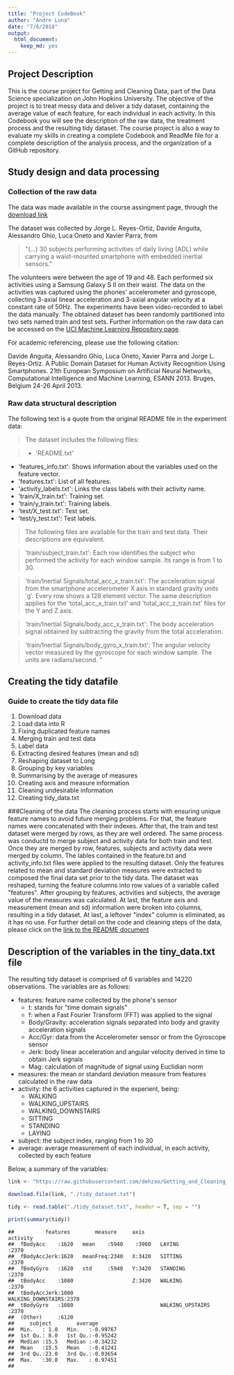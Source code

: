 ```yaml
---
title: "Project CodeBook"
author: "Andre Luna"
date: "7/6/2018"
output: 
  html_document:
    keep_md: yes
---
```


## Project Description
This is the course project for Getting and Cleaning Data, part of the Data Science specialization on John Hopkins University. The objective of the project is to treat messy data and deliver a tidy dataset, containing the average value of each feature, for each individual in each activity. In this Codebook you will see the description of the raw data, the treatment process and the resulting tidy dataset. The course project is also a way to evaluate my skills in creating a complete Codebook and ReadMe file for a complete description of the analysis process, and the organization of a GitHub repository.

## Study design and data processing

### Collection of the raw data
The data was made available in the course assingment page, through the [download link](https://d396qusza40orc.cloudfront.net/getdata%2Fprojectfiles%2FUCI%20HAR%20Dataset.zip)

The dataset was collected by Jorge L. Reyes-Ortiz, Davide Anguita, Alessandro Ghio, Luca Oneto and Xavier Parra, from 
>"(...) 30 subjects performing activities of daily living (ADL) while carrying a waist-mounted smartphone with embedded inertial sensors."

The volunteers were between the age of 19 and 48. Each performed six activities using a Samsung Galaxy S II on their waist. The data on the activities was captured using the phones' accelerometer and gyroscope, collecting 3-axial linear acceleration and 3-axial angular velocity at a constant rate of 50Hz. The experiments have been video-recorded to label the data manually. The obtained dataset has been randomly partitioned into two sets named train and test sets. Further information on the raw data can be accessed on the [UCI Machine Learning Repository page](http://archive.ics.uci.edu/ml/datasets/Human+Activity+Recognition+Using+Smartphones).

For academic referencing, please use the following citation:

Davide Anguita, Alessandro Ghio, Luca Oneto, Xavier Parra and Jorge L. Reyes-Ortiz. A Public Domain Dataset for Human Activity Recognition Using Smartphones. 21th European Symposium on Artificial Neural Networks, Computational Intelligence and Machine Learning, ESANN 2013. Bruges, Belgium 24-26 April 2013.

### Raw data structural description
The following text is a quote from the original README file in the experiment data:

>The dataset includes the following files:

>* 'README.txt'
* 'features_info.txt': Shows information about the variables used on the feature vector.
* 'features.txt': List of all features.
* 'activity_labels.txt': Links the class labels with their activity name.
* 'train/X_train.txt': Training set.
* 'train/y_train.txt': Training labels.
* 'test/X_test.txt': Test set.
* 'test/y_test.txt': Test labels.

>The following files are available for the train and test data. Their descriptions are equivalent. 

> 'train/subject_train.txt': Each row identifies the subject who performed the activity for each window sample. Its range is from 1 to 30. 

> 'train/Inertial Signals/total_acc_x_train.txt': The acceleration signal from the smartphone accelerometer X axis in standard gravity units 'g'. Every row shows a 128 element vector. The same description applies for the 'total_acc_x_train.txt' and 'total_acc_z_train.txt' files for the Y and Z axis. 

> 'train/Inertial Signals/body_acc_x_train.txt': The body acceleration signal obtained by subtracting the gravity from the total acceleration. 

> 'train/Inertial Signals/body_gyro_x_train.txt': The angular velocity vector measured by the gyroscope for each window sample. The units are radians/second. "


## Creating the tidy datafile

### Guide to create the tidy data file

1. Download data
2. Load data into R
3. Fixing duplicated feature names
4. Merging train and test data
5. Label data
6. Extracting desired features (mean and sd)
7. Reshaping dataset to Long
8. Grouping by key variables
9. Summarising by the average of measures
10. Creating axis and measure information
11. Cleaning undesirable information
12. Creating tidy_data.txt

###Cleaning of the data
The cleaning process starts with ensuring unique feature names to avoid future merging problems. For that, the feature names were concatenated with their indexes. After that, the train and test dataset were merged by rows, as they are well ordered. The same process was conductd to merge subject and activity data for both train and test. Once they are merged by row, features, subjects and activity data were merged by column. The lables contained in the feature.txt and activity_info.txt files were applied to the resulting dataset. Only the features related to mean and standard deviation measures were extracted to composed the final data set prior to the tidy data. The dataset was reshaped, turning the feature columns into row values of a variable called "features". After grouping by features, activities and subjects, the average value of the measures was calculated. At last, the feature axis and measurement (mean and sd) information were broken into columns, resulting in a tidy dataset. At last, a leftover "index" column is eliminated, as it has no use. For further detail on the code and cleaning steps of the data, please click on the [link to the README document](https://github.com/dehzao/Getting_and_Cleaning_Data/blob/master/README.md)

## Description of the variables in the tiny_data.txt file
The resulting tidy dataset is comprised of 6 variables and 14220 observations. The variables are as follows:

* features: feature name collected by the phone's sensor
    + t: stands for "time domain signals"
    + f: when a Fast Fourier Transform (FFT) was applied to the signal
    + Body/Gravity: acceleration signals separated into body and gravity acceleration signals
    + Acc/Gyr: data from the Accelerometer sensor or from the Gyroscope sensor
    + Jerk: body linear acceleration and angular velocity derived in time to obtain Jerk signals
    + Mag: calculation of magnitude of signal using Euclidian norm
* measures: the mean or standard deviation measure from features calculated in the raw data  
* activity: the 6 activities captured in the experient, being:
    + WALKING
    + WALKING_UPSTAIRS
    + WALKING_DOWNSTAIRS
    + SITTING
    + STANDING
    + LAYING
* subject: the subject index, ranging from 1 to 30
* average: average measurement of each individual, in each activity, collected by each feature

Below, a summary of the variables:


```r
link <- "https://raw.githubusercontent.com/dehzao/Getting_and_Cleaning_Data/master/tidy_dataset.txt"

download.file(link, "./tidy_dataset.txt")

tidy <- read.table("./tidy_dataset.txt", header = T, sep = "")

print(summary(tidy))
```

```
##          features        measure     axis                   activity   
##  fBodyAcc    :1620   mean    :5940    :3960   LAYING            :2370  
##  fBodyAccJerk:1620   meanFreq:2340   X:3420   SITTING           :2370  
##  fBodyGyro   :1620   std     :5940   Y:3420   STANDING          :2370  
##  tBodyAcc    :1080                   Z:3420   WALKING           :2370  
##  tBodyAccJerk:1080                            WALKING_DOWNSTAIRS:2370  
##  tBodyGyro   :1080                            WALKING_UPSTAIRS  :2370  
##  (Other)     :6120                                                     
##     subject        average        
##  Min.   : 1.0   Min.   :-0.99767  
##  1st Qu.: 8.0   1st Qu.:-0.95242  
##  Median :15.5   Median :-0.34232  
##  Mean   :15.5   Mean   :-0.41241  
##  3rd Qu.:23.0   3rd Qu.:-0.03654  
##  Max.   :30.0   Max.   : 0.97451  
## 
```
